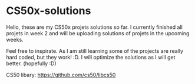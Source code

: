 # CS50x-solutions

Hello, these are my CS50x projets solutions so far. I currently finished all projets in week 2 and will be uploading solutions of projets in the upcoming weeks.

Feel free to inspirate. As I am still learning some of the projects are really hard coded, but they work! :D. I will optimize the solutions as I will get better. (hopefully :D)

CS50 libary: https://github.com/cs50/libcs50
